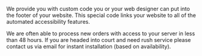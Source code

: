 We provide you with custom code you or your web designer can put into the footer of your website. This special code links your website to all of the automated accessibility features.

We are often able to process new orders with access to your server in less than 48 hours. If you are headed into court and need rush service please contact us via email for instant installation (based on availability).
